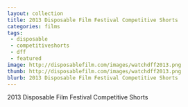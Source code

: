 ```yaml
---
layout: collection
title: 2013 Disposable Film Festival Competitive Shorts
categories: films
tags:
 - disposable
 - competitiveshorts
 - dff
 - featured
image: http://disposablefilm.com/images/watchdff2013.png
thumb: http://disposablefilm.com/images/watchdff2013.png
blurb: 2013 Disposable Film Festival Competitive Shorts
---
```


2013 Disposable Film Festival Competitive Shorts